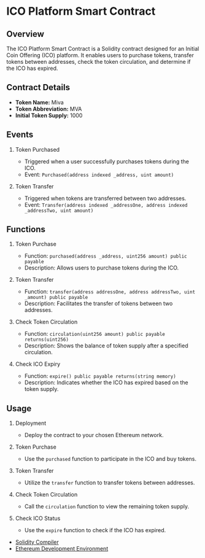 # ICO Platform Smart Contract

## Overview

The ICO Platform Smart Contract is a Solidity contract designed for an Initial Coin Offering (ICO) platform. It enables users to purchase tokens, transfer tokens between addresses, check the token circulation, and determine if the ICO has expired.

## Contract Details

- **Token Name:** Miva
- **Token Abbreviation:** MVA
- **Initial Token Supply:** 1000

## Events

1. Token Purchased
   - Triggered when a user successfully purchases tokens during the ICO.
   - Event: `Purchased(address indexed _address, uint amount)`

2. Token Transfer
   - Triggered when tokens are transferred between two addresses.
   - Event: `Transfer(address indexed _addressOne, address indexed _addressTwo, uint amount)`

## Functions

1. Token Purchase
   - Function: `purchased(address _address, uint256 amount) public payable`
   - Description: Allows users to purchase tokens during the ICO.

2. Token Transfer
   - Function: `transfer(address addressOne, address addressTwo, uint _amount) public payable`
   - Description: Facilitates the transfer of tokens between two addresses.

3. Check Token Circulation
   - Function: `circulation(uint256 amount) public payable returns(uint256)`
   - Description: Shows the balance of token supply after a specified circulation.

4. Check ICO Expiry
   - Function: `expire() public payable returns(string memory)`
   - Description: Indicates whether the ICO has expired based on the token supply.

## Usage

1. Deployment
   - Deploy the contract to your chosen Ethereum network.

2. Token Purchase
   - Use the `purchased` function to participate in the ICO and buy tokens.

3. Token Transfer
   - Utilize the `transfer` function to transfer tokens between addresses.

4. Check Token Circulation
   - Call the `circulation` function to view the remaining token supply.

5. Check ICO Status
   - Use the `expire` function to check if the ICO has expired.

- [Solidity Compiler](https://docs.soliditylang.org/en/latest/installing-solidity.html)
- [Ethereum Development Environment](https://ethereum.org/en/developers/docs/development-environment/)

